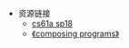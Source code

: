 - 资源链接
  - [cs61a sp18](https://inst.eecs.berkeley.edu//~cs61a/sp18/)
  - [《composing programs》](https://www.composingprograms.com/)